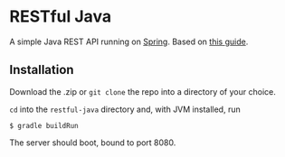 # RESTful Java

A simple Java REST API running on [Spring](http://spring.io). Based on [this guide](http://spring.io/guides/gs/rest-service/).

## Installation

Download the .zip or `git clone` the repo into a directory of your choice.

`cd` into the `restful-java` directory and, with JVM installed, run

```shell
$ gradle buildRun
```

The server should boot, bound to port 8080.



